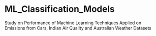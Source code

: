 # ML_Classification_Models
Study on Performance of Machine Learning Techniques Applied on Emissions from Cars, Indian Air Quality and Australian Weather Datasets
